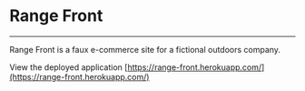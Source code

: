# Range Front
----
Range Front is a faux e-commerce site for a fictional outdoors company. 

View the deployed application [https://range-front.herokuapp.com/](https://range-front.herokuapp.com/)
